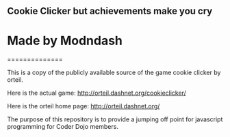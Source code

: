 ## Cookie Clicker but achievements make you cry
# Made by Modndash
==============

This is a copy of the publicly available source of the game cookie clicker by orteil.  

Here is the actual game:
http://orteil.dashnet.org/cookieclicker/

Here is the orteil home page:
http://orteil.dashnet.org/


The purpose of this repository is to provide a jumping off point for javascript programming for Coder Dojo members.
